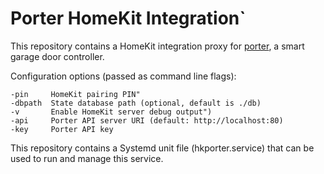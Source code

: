 # Porter HomeKit Integration`

This repository contains a HomeKit integration proxy for [porter](https://github.com/ctrezevant/porter), a smart garage door controller.

Configuration options (passed as command line flags):
```
-pin     HomeKit pairing PIN"
-dbpath  State database path (optional, default is ./db)
-v       Enable HomeKit server debug output")
-api     Porter API server URI (default: http://localhost:80)
-key     Porter API key
```

This repository contains a Systemd unit file (hkporter.service) that can be used to run and manage this service.
